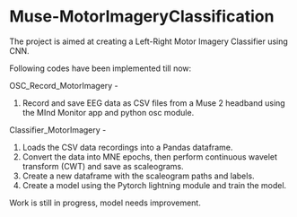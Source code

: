 # Muse-MotorImageryClassification
The project is aimed at creating a Left-Right Motor Imagery Classifier using CNN.

Following codes have been implemented till now:

OSC_Record_MotorImagery - 
1) Record and save EEG data as CSV files from a Muse 2 headband using the MInd Monitor app and python osc module.

Classifier_MotorImagery - 
1) Loads the CSV data recordings into a Pandas dataframe.
2) Convert the data into MNE epochs, then perform continuous wavelet transform (CWT) and save as scaleograms.
3) Create a new dataframe with the scaleogram paths and labels.
4) Create a model using the Pytorch lightning module and train the model.

Work is still in progress, model needs improvement.
